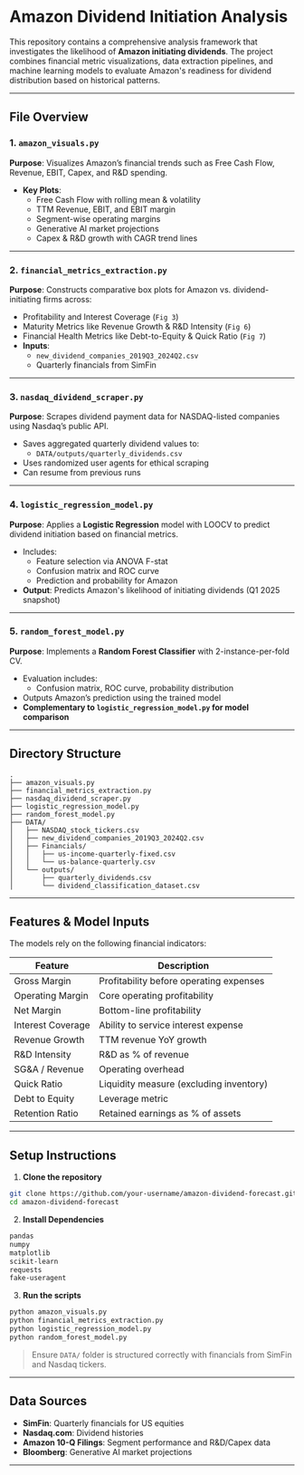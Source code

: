
#  Amazon Dividend Initiation Analysis

This repository contains a comprehensive analysis framework that investigates the likelihood of **Amazon initiating dividends**. The project combines financial metric visualizations, data extraction pipelines, and machine learning models to evaluate Amazon's readiness for dividend distribution based on historical patterns.

---

## File Overview

### 1. **`amazon_visuals.py`**
**Purpose**: Visualizes Amazon’s financial trends such as Free Cash Flow, Revenue, EBIT, Capex, and R&D spending.
- **Key Plots**:
  - Free Cash Flow with rolling mean & volatility
  - TTM Revenue, EBIT, and EBIT margin
  - Segment-wise operating margins
  - Generative AI market projections
  - Capex & R&D growth with CAGR trend lines

---

### 2. **`financial_metrics_extraction.py`**
**Purpose**: Constructs comparative box plots for Amazon vs. dividend-initiating firms across:
- Profitability and Interest Coverage (`Fig 3`)
- Maturity Metrics like Revenue Growth & R&D Intensity (`Fig 6`)
- Financial Health Metrics like Debt-to-Equity & Quick Ratio (`Fig 7`)
- **Inputs**:  
  - `new_dividend_companies_2019Q3_2024Q2.csv`
  - Quarterly financials from SimFin

---

### 3. **`nasdaq_dividend_scraper.py`**
**Purpose**: Scrapes dividend payment data for NASDAQ-listed companies using Nasdaq’s public API.
- Saves aggregated quarterly dividend values to:
  - `DATA/outputs/quarterly_dividends.csv`
- Uses randomized user agents for ethical scraping
- Can resume from previous runs

---

### 4. **`logistic_regression_model.py`**
**Purpose**: Applies a **Logistic Regression** model with LOOCV to predict dividend initiation based on financial metrics.
- Includes:
  - Feature selection via ANOVA F-stat
  - Confusion matrix and ROC curve
  - Prediction and probability for Amazon
- **Output**: Predicts Amazon's likelihood of initiating dividends (Q1 2025 snapshot)

---

### 5. **`random_forest_model.py`**
**Purpose**: Implements a **Random Forest Classifier** with 2-instance-per-fold CV.
- Evaluation includes:
  - Confusion matrix, ROC curve, probability distribution
- Outputs Amazon’s prediction using the trained model
- **Complementary to `logistic_regression_model.py` for model comparison**

---

## Directory Structure

```
.
├── amazon_visuals.py
├── financial_metrics_extraction.py
├── nasdaq_dividend_scraper.py
├── logistic_regression_model.py
├── random_forest_model.py
├── DATA/
│   ├── NASDAQ_stock_tickers.csv
│   ├── new_dividend_companies_2019Q3_2024Q2.csv
│   ├── Financials/
│   │   ├── us-income-quarterly-fixed.csv
│   │   └── us-balance-quarterly.csv
│   └── outputs/
│       ├── quarterly_dividends.csv
│       └── dividend_classification_dataset.csv
```

---

## Features & Model Inputs

The models rely on the following financial indicators:

| Feature | Description |
|--------|-------------|
| Gross Margin | Profitability before operating expenses |
| Operating Margin | Core operating profitability |
| Net Margin | Bottom-line profitability |
| Interest Coverage | Ability to service interest expense |
| Revenue Growth | TTM revenue YoY growth |
| R&D Intensity | R&D as % of revenue |
| SG&A / Revenue | Operating overhead |
| Quick Ratio | Liquidity measure (excluding inventory) |
| Debt to Equity | Leverage metric |
| Retention Ratio | Retained earnings as % of assets |

---

## Setup Instructions

1. **Clone the repository**
```bash
git clone https://github.com/your-username/amazon-dividend-forecast.git
cd amazon-dividend-forecast
```

2. **Install Dependencies**
```txt
pandas
numpy
matplotlib
scikit-learn
requests
fake-useragent
```

3. **Run the scripts**
```bash
python amazon_visuals.py
python financial_metrics_extraction.py
python logistic_regression_model.py
python random_forest_model.py
```

> Ensure `DATA/` folder is structured correctly with financials from SimFin and Nasdaq tickers.

---

## Data Sources
- **SimFin**: Quarterly financials for US equities
- **Nasdaq.com**: Dividend histories
- **Amazon 10-Q Filings**: Segment performance and R&D/Capex data
- **Bloomberg**: Generative AI market projections

---
